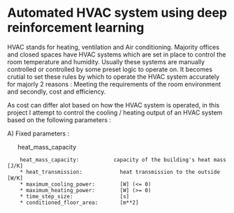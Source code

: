 <h1> Automated HVAC system using deep reinforcement learning </h1>

HVAC stands for heating, ventilation and Air conditioning. Majority offices and closed spaces have HVAC systems which are set in place to control the room temperature and humidity. Usually these systems are manually controlled or controlled by some preset logic to operate on. It becomes crutial to set these rules by which to operate the HVAC system accurately for majorly 2 reasons : Meeting the requirements of the room environment and secondly, cost and efficiency.

As cost can differ alot based on how the HVAC system is operated, in this project I attempt to control the cooling / heating output of an HVAC system based on the following parameters :

A) Fixed parameters :

  <ul>heat_mass_capacity </ul>

		heat_mass_capacity:           capacity of the building's heat mass [J/K]
		* heat_transmission:            heat transmission to the outside [W/K]
		* maximum_cooling_power:        [W] (<= 0)
		* maximum_heating_power:        [W] (>= 0)
		* time_step_size:               [s]
		* conditioned_floor_area:       [m**2]
